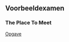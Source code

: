 ## Voorbeeldexamen
### The Place To Meet 
 
<a href="https://github.com/WebIII/webIII.github.io/blob/master/docs/H10/VoorbeeldExamen.pdf" target="_blank">Opgave</a>
